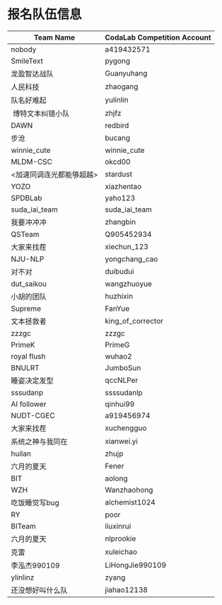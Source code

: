 # 报名队伍信息

|Team Name     |CodaLab Competition Account |
|---------------|-----------------------------|
| nobody        | a419432571                   |
| SmileText     | pygong                      |
| 龙盈智达战队        | Guanyuhang                  |
| 人民科技          | zhaogang                    |
| 队名好难起         | yulinlin                    |
|  博特文本纠错小队     | zhjfz                       |
| DAWN          | redbird                     |
| 步沧            | bucang                      |
| winnie_cute   | winnie_cute                 |
| MLDM-CSC      | okcd00                      |
| <加速同调连光都能够超越> | stardust                    |
| YOZO          | xiazhentao                  |
| SPDBLab       | yaho123                     |
| suda_iai_team | suda_iai_team               |
| 我要冲冲冲         | zhangbin                    |
| QSTeam        | Q905452934                  |
| 大家来找茬         | xiechun_123                 |
| NJU-NLP       | yongchang_cao               |
| 对不对           | duibudui                    |
| dut_saikou    | wangzhuoyue                 |
| 小胡的团队         | huzhixin                    |
| Supreme       | FanYue                      |
| 文本拯救者         | king_of_corrector           |
| zzzgc         | zzzgc                       |
| PrimeK        | PrimeG                      |
| royal flush   | wuhao2                      |
| BNULRT        | JumboSun                    |
| 睡姿决定发型        | qccNLPer                    |
| sssudanp      | ssssudanlp                  |
| AI follower   | qinhui99                    |
| NUDT-CGEC     | a919456974                  |
| 大家来找茬         | xuchengguo                  |
| 系统之神与我同在      | xianwei.yi                  |
| huilan        | zhujp                       |
| 六月的夏天         | Fener                       |
| BIT           | aolong                      |
| WZH           | Wanzhaohong                 |
| 吃饭睡觉写bug      | alchemist1024               |
| RY            | poor                        |
| BITeam        | liuxinrui                   |
| 六月的夏天         | nlprookie                   |
| 克雷            | xuleichao                   |
| 李泓杰990109     | LiHongJie990109             |
| ylinlinz      | zyang                       |
| 还没想好叫什么队      | jiahao12138                 |
